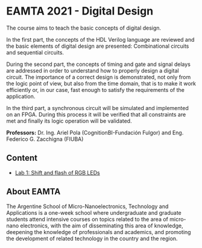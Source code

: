 # EAMTA 2021 - Digital Design

The course aims to teach the basic concepts of digital design.

In the first part, the concepts of the HDL Verilog language are reviewed and the basic elements of digital design are presented: 
Combinational circuits and sequential circuits.

During the second part, the concepts of timing and gate and signal delays are addressed in order to understand how to properly design a digital circuit. 
The importance of a correct design is demonstrated, not only from the logic point of view, but also from the time domain, that is to make it work efficiently or, in our case, fast enough to satisfy the requirements of the application.

In the third part, a synchronous circuit will be simulated and implemented on an FPGA. 
During this process it will be verified that all constraints are met and finally its logic operation will be validated.

**Professors:** Dr. Ing. Ariel Pola (CognitionBI-Fundación Fulgor) and Eng. Federico G. Zacchigna (FIUBA)

## Content
- [Lab 1: Shift and flash of RGB LEDs](https://github.com/gonzafernan/eamta-digital-design/tree/main/lab1-shift_n_flash_leds)

## About EAMTA
The Argentine School of Micro-Nanoelectronics, Technology and Applications is a one-week school where undergraduate and graduate students attend intensive courses on topics related to the area of micro-nano electronics, with the aim of disseminating this area of knowledge, deepening the knowledge of professionals and academics, and promoting the development of related technology in the country and the region.
